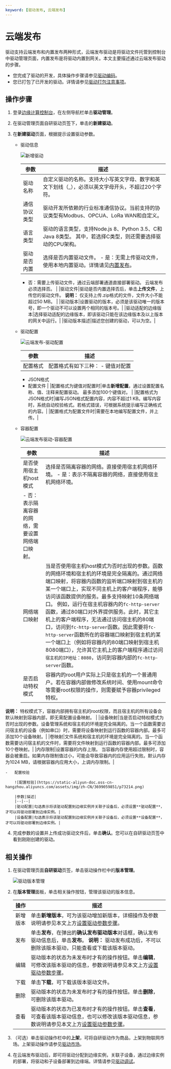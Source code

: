 ```yaml
---
keyword: [驱动发布, 云端发布]
---
```


# 云端发布

驱动支持云端发布和内置发布两种形式，云端发布驱动是将驱动文件托管到控制台中驱动管理页面，内置发布是将驱动内置到网关。本文主要描述通过云端发布驱动的步骤。

-   您完成了驱动的开发，具体操作步骤请参见[驱动编码](/cn.zh-CN/用户指南/设备接入/驱动开发/驱动编码.md)。
-   您已打包了已开发的驱动。详情请参见[驱动打包注意事项](/cn.zh-CN/用户指南/设备接入/驱动开发/驱动调试.md)。

## 操作步骤

1.  登录[边缘计算控制台](https://iot.console.aliyun.com/le/instance/list)，在左侧导航栏单击**驱动管理**。

2.  在驱动管理页面自研驱动页签下，单击的**新建驱动**。

3.  在**新建驱动**页面，根据提示设置驱动参数。

    -   驱动信息

        ![新增驱动](https://static-aliyun-doc.oss-cn-hangzhou.aliyuncs.com/assets/img/zh-CN/7743119951/p38388.png)

        |参数|描述|
        |--|--|
        |驱动名称|自定义驱动的名称。支持大小写英文字母、数字和英文下划线（\_），必须以英文字母开头，不超过20个字符。|
        |通信协议类型|驱动开发所依赖的行业标准通信协议。当前支持的协议类型有Modbus、OPCUA、LoRa WAN和自定义。|
        |语言类型|驱动的语言类型，支持Node.js 8、Python 3.5、C和Java 8类型。 其中，若选择C类型，则还需要选择驱动的CPU架构。 |
        |驱动是否内置|选择是否内置驱动文件。         -   是：无需上传驱动文件，使用本地内置驱动。详情请见[内置发布](/cn.zh-CN/用户指南/设备接入/驱动发布/内置发布.md)。
        -   否：需要上传驱动文件，通过云端部署通道直接部署驱动。
云端发布必须选择否。 |
        |驱动文件|驱动是否内置选择否后，单击**上传文件**，上传您的驱动文件。 **说明：** 仅支持上传.zip格式的文件，文件大小不能超过50 MB。 |
        |驱动版本|设置驱动的版本，必须是该驱动唯一的版本号，即一个驱动不可以设置两个相同的版本号。|
        |驱动适配的边缘版本|选择驱动适配的边缘版本，即该驱动只能在该边缘版本及以上版本的网关中运行。|
        |驱动版本描述|描述您创建的驱动，可以为空。|

    -   驱动配置

        ![云端发布-驱动配置](https://static-aliyun-doc.oss-cn-hangzhou.aliyuncs.com/assets/img/zh-CN/3699059851/p73189.png)

        |参数|描述|
        |--|--|
        |配置格式|配置格式有如下三种：         -   键值对配置
        -   JSON格式
        -   配置文件 |
        |配置格式为键值对配置时|单击**新增配置**，通过设置配置名称、值、注释来配置驱动。 最多添加100个键值对。 |
        |配置格式为JSON格式时|编写JSON格式配置内容，内容不超过1 KB。编写内容时，系统自动校验格式。若格式错误，可根据系统提示编写正确格式的内容。|
        |配置格式为配置文件时|需要在本地编写配置文件，并上传。|

    -   容器配置

        ![云端发布驱动-容器配置](https://static-aliyun-doc.oss-cn-hangzhou.aliyuncs.com/assets/img/zh-CN/3699059851/p73204.png)

        |参数|描述|
        |--|--|
        |是否使用宿主机host模式|选择是否隔离容器的网络。直接使用宿主机网络环境。         -   是：表示不隔离容器的网络，直接使用宿主机网络环境。
        -   否：表示隔离容器的网络，需要设置网络端口映射。 |
        |网络端口映射|当是否使用宿主机host模式为否时出现的参数。函数的网络环境和宿主机的环境是完全隔离的。通过网络端口映射，将容器内函数的监听端口映射到宿主机的某一个端口上，实现不同主机上的客户端程序，能够访问该函数提供的服务。最多支持映射10条网络端口。 例如，运行在宿主机容器内的`fc-http-server`函数，通过80端口对外界提供服务。此时，其它主机上的客户端程序，无法通过访问宿主机的80端口，访问到`fc-http-server`函数。因此需要将`fc-http-server`函数所在的容器端口映射到宿主机的某一个端口上（例如将容器内的80端口映射到宿主机8080端口），允许其它主机上的客户端程序通过访问`宿主机的IP地址：8080`，访问到容器内部的`fc-http-server`函数。 |
        |是否启动特权模式|容器内的root用户实际上只是宿主机的一个普通用户。若在容器内部做修改系统时间、使用mount命令等需要root权限的操作，则需要赋予容器privileged特权。

**说明：** 特权模式下，容器内部拥有宿主机的root权限，而且宿主机的所有设备会默认映射到容器内部，即无需配置设备映射。 |
        |设备映射|当是否启动特权模式为否时出现的参数。设备管理系统和宿主机的环境是完全隔离的。当一个函数需要访问宿主机的设备（例如串口）时，需要将设备映射到运行函数的容器内部。最多可添加10个设备映射。|
        |卷映射|文件系统和宿主机的环境是完全隔离的。当一个函数需要访问宿主机的文件时，需要将文件映射到运行函数的容器内部。最多可添加10个卷映射。|
        |内存限制|设置容器的内存上限。 当容器内存使用超过限制时，容器会被重启。如果内存限制值过小，可能会导致容器内的应用运行失败。默认内存为1024 MB，请根据容器内应用大小，上调内存限制。|

    -   配置校验

        ![配置校验](https://static-aliyun-doc.oss-cn-hangzhou.aliyuncs.com/assets/img/zh-CN/3699059851/p73214.png)

        |参数|描述|
        |--|--|
        |驱动配置|勾选表示将该驱动配置到边缘实例并关联子设备后，必须设置**驱动配置**，才可以将驱动部署到边缘实例。|
        |设备配置|勾选表示将该驱动配置到边缘实例并关联子设备后，必须设置**设备配置**，才可以将驱动部署到边缘实例。|

4.  完成参数的设置并上传成功驱动文件后，单击**确认**。您可以在自研驱动页签中看到刚刚创建的驱动。


## 相关操作

1.  在驱动管理页面**自研驱动**页签，单击驱动操作栏中的**版本管理**。

    ![驱动版本管理](https://static-aliyun-doc.oss-cn-hangzhou.aliyuncs.com/assets/img/zh-CN/4699059851/p76055.png)

2.  在**版本管理**面板，单击相关操作按钮，管理该驱动的版本信息。

    |操作|描述|
    |--|--|
    |新增版本|单击**新增版本**，可为该驱动增加新版本，详细操作及参数说明请参见本文上方[设置驱动参数步骤](#step_xn7_043_29g)。|
    |发布|单击**发布**，在弹出的**确认发布驱动版本**对话框，确认发布驱动信息后，单击**发布**。 **说明：** 驱动发布成功后，不可以删除该版本驱动，只能查看或下载该版本驱动。 |
    |编辑|驱动版本的状态为未发布时才有的操作按钮。单击**编辑**，可修改该版本驱动的信息，参数说明请参见本文上方[设置驱动参数步骤](#step_xn7_043_29g)。|
    |下载|单击**下载**，可下载该版本驱动文件。|
    |删除|驱动版本的状态为未发布时才有的操作按钮。单击**删除**，可删除该版本驱动。|
    |查看|驱动版本的状态为已发布时才有的操作按钮。单击**查看**，可查看该版本驱动信息，也可以修改该版本驱动信息，参数说明请参见本文上方[设置驱动参数步骤](#step_xn7_043_29g)。|

3.  （可选）单击驱动操作栏中的**上架**，可将自研驱动作为商品，上架到物联网市场。上架驱动操作请参见[驱动市场](/cn.zh-CN/用户指南/生态合作/驱动市场.md)。

4.  在云端发布驱动后，即可将驱动分配到边缘实例，关联子设备，通过边缘实例的部署，将驱动和子设备部署到边缘端。详情请参见[驱动调试](/cn.zh-CN/用户指南/设备接入/驱动开发/驱动调试.md)。


